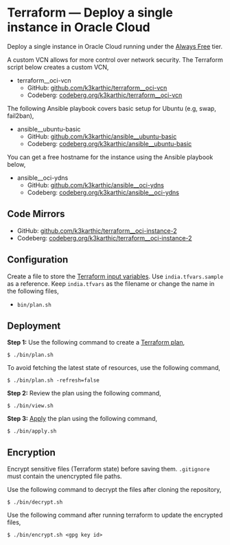 # Terraform — Deploy a single instance in Oracle Cloud

Deploy a single instance in Oracle Cloud running under the [Always Free](https://www.oracle.com/cloud/free/#always-free) tier.

A custom VCN allows for more control over network security. The Terraform script below creates a custom VCN,
* terraform__oci-vcn
    * GitHub: [github.com/k3karthic/terraform__oci-vcn](https://github.com/k3karthic/terraform__oci-vcn)
	* Codeberg: [codeberg.org/k3karthic/terraform__oci-vcn](https://codeberg.org/k3karthic/terraform__oci-vcn)

The following Ansible playbook covers basic setup for Ubuntu (e.g, swap, fail2ban),
* ansible__ubuntu-basic
	* GitHub: [github.com/k3karthic/ansible__ubuntu-basic](https://github.com/k3karthic/ansible__ubuntu-basic)
	* Codeberg: [codeberg.org/k3karthic/ansible__ubuntu-basic](https://codeberg.org/k3karthic/ansible__ubuntu-basic)

You can get a free hostname for the instance using the Ansible playbook below,
* ansible__oci-ydns
	* GitHub: [github.com/k3karthic/ansible__oci-ydns](https://github.com/k3karthic/ansible__oci-ydns)
	* Codeberg: [codeberg.org/k3karthic/ansible__oci-ydns](https://codeberg.org/k3karthic/ansible__oci-ydns)

## Code Mirrors

* GitHub: [github.com/k3karthic/terraform__oci-instance-2](https://github.com/k3karthic/terraform__oci-instance-2/)
* Codeberg: [codeberg.org/k3karthic/terraform__oci-instance-2](https://codeberg.org/k3karthic/terraform__oci-instance-2)

## Configuration

Create a file to store the [Terraform input variables](https://www.terraform.io/docs/language/values/variables.html). Use `india.tfvars.sample` as a reference. Keep `india.tfvars` as the filename or change the name in the following files,

* `bin/plan.sh`

## Deployment

**Step 1:** Use the following command to create a [Terraform plan](https://www.terraform.io/docs/cli/run/index.html#planning),
```
$ ./bin/plan.sh
```

To avoid fetching the latest state of resources, use the following command,
```
$ ./bin/plan.sh -refresh=false
```

**Step 2:** Review the plan using the following command,
```
$ ./bin/view.sh
```

**Step 3:** [Apply](https://www.terraform.io/docs/cli/run/index.html#applying) the plan using the following command,
```
$ ./bin/apply.sh
```

## Encryption

Encrypt sensitive files (Terraform state) before saving them. `.gitignore` must contain the unencrypted file paths.

Use the following command to decrypt the files after cloning the repository,

```
$ ./bin/decrypt.sh
```

Use the following command after running terraform to update the encrypted files,

```
$ ./bin/encrypt.sh <gpg key id>
```

